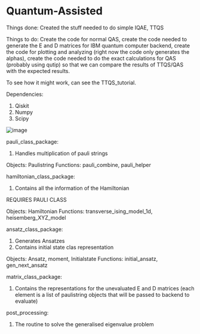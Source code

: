 # Quantum-Assisted

Things done: Created the stuff needed to do simple IQAE, TTQS

Things to do: Create the code for normal QAS, create the code needed to generate the E and D matrices for IBM quantum computer backend, create the code for plotting and analyzing (right now the code only generates the alphas), create the code needed to do the exact calculations for QAS (probably using qutip) so that we can compare the results of TTQS/QAS with the expected results.

To see how it might work, can see the TTQS_tutorial.

Dependencies:

1. Qiskit
2. Numpy
3. Scipy

![image](https://user-images.githubusercontent.com/41319311/111591097-f44d8d00-8801-11eb-93a8-3804b6b6de88.png)

pauli_class_package:
1) Handles multiplication of pauli strings

Objects: Paulistring
Functions: pauli_combine, pauli_helper

hamiltonian_class_package:
1) Contains all the information of the Hamiltonian

REQUIRES PAULI CLASS

Objects: Hamiltonian
Functions: transverse_ising_model_1d, heisemberg_XYZ_model

ansatz_class_package:
1) Generates Ansatzes
2) Contains initial state clas representation

Objects: Ansatz, moment, Initialstate
Functions: initial_ansatz, gen_next_ansatz

matrix_class_package:
1) Contains the representations for the unevaluated E and D matrices (each element is a list of paulistring objects that will be passed to backend to evaluate)

post_processing:

1. The routine to solve the generalised eigenvalue problem
